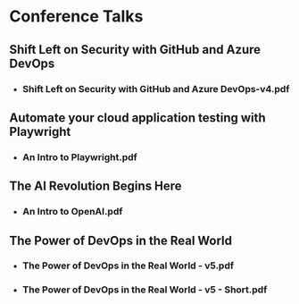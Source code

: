 # Conference Talks

## Shift Left on Security with GitHub and Azure DevOps
- ### Shift Left on Security with GitHub and Azure DevOps-v4.pdf

## Automate your cloud application testing with Playwright
- ### An Intro to Playwright.pdf

## The AI Revolution Begins Here
- ### An Intro to OpenAI.pdf

## The Power of DevOps in the Real World
- ### The Power of DevOps in the Real World - v5.pdf
- ### The Power of DevOps in the Real World - v5 - Short.pdf
